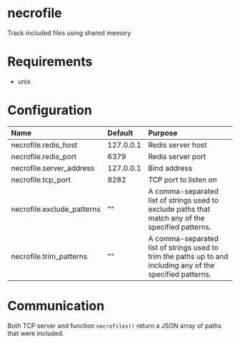 # necrofile

Track included files using shared memory

# Requirements

 - unix

# Configuration

| Name                       | Default   | Purpose                |
|:---------------------------|:----------|:-----------------------|
| necrofile.redis_host       | 127.0.0.1 | Redis server host      |
| necrofile.redis_port       | 6379      | Redis server port      |
| necrofile.server_address   | 127.0.0.1 | Bind address           |
| necrofile.tcp_port         | 8282      | TCP port to listen on  |
| necrofile.exclude_patterns | ""        | A comma-separated list of strings used to exclude paths that match any of the specified patterns. |
| necrofile.trim_patterns    | ""        | A comma-separated list of strings used to trim the paths up to and including any of the specified patterns. |

# Communication

Both TCP server and function `necrofiles()` return a JSON array of paths that were included.